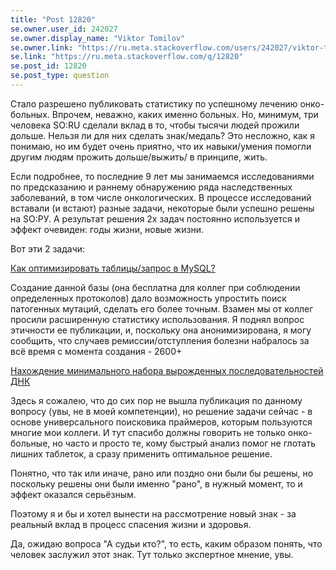 ```yaml
---
title: "Post 12820"
se.owner.user_id: 242027
se.owner.display_name: "Viktor Tomilov"
se.owner.link: "https://ru.meta.stackoverflow.com/users/242027/viktor-tomilov"
se.link: "https://ru.meta.stackoverflow.com/q/12820"
se.post_id: 12820
se.post_type: question
---
```

<p>Стало разрешено публиковать статистику по успешному лечению онко-больных. Впрочем, неважно, каких именно больных. Но, минимум, три человека SO:RU сделали вклад в то, чтобы тысячи людей прожили дольше. Нельзя ли для них сделать знак/медаль? Это несложно, как я понимаю, но им будет очень приятно, что их навыки/умения помогли другим людям прожить дольше/выжить/ в принципе, жить.</p>
<p>Если подробнее, то последние 9 лет мы занимаемся исследованиями по предсказанию и раннему обнаружению ряда наследственных заболеваний, в том числе онкологических. В процессе исследований вставали (и встают) разные задачи, некоторые были успешно решены на SO:РУ. А результат решения 2х задач постоянно используется и эффект очевиден: годы жизни, новые жизни.</p>
<p>Вот эти 2 задачи:</p>
<p><a href="https://ru.stackoverflow.com/questions/778781/">Как оптимизировать таблицы/запрос в MySQL?</a></p>
<p>Создание данной базы (она бесплатна для коллег при соблюдении определенных протоколов) дало возможность упростить поиск патогенных мутаций, сделать его более точным. Взамен мы от коллег просили расширенную статистику использования. Я поднял вопрос этичности ее публикации, и, поскольку она анонимизирована, я могу сообщить, что случаев ремиссии/отступления болезни набралось за всё время с момента создания - 2600+</p>
<p><a href="https://ru.stackoverflow.com/questions/1026989/">Нахождение минимального набора вырожденных последовательностей ДНК</a></p>
<p>Здесь я сожалею, что до сих пор не вышла публикация по данному вопросу (увы, не в моей компетенции), но решение задачи сейчас - в основе универсального поисковика праймеров, которым пользуются многие мои коллеги. И тут спасибо должны говорить не только онко-больные, но часто и просто те, кому быстрый анализ помог не глотать лишних таблеток, а сразу применить оптимальное решение.</p>
<p>Понятно, что так или иначе, рано или поздно они были бы решены, но поскольку решены они были именно &quot;рано&quot;, в нужный момент, то и эффект оказался серьёзным.</p>
<p>Поэтому я и бы и хотел вынести на рассмотрение новый знак - за реальный вклад в процесс спасения жизни и здоровья.</p>
<p>Да, ожидаю вопроса &quot;А судьи кто?&quot;, то есть, каким образом понять, что человек заслужил этот знак. Тут только экспертное мнение, увы.</p>
